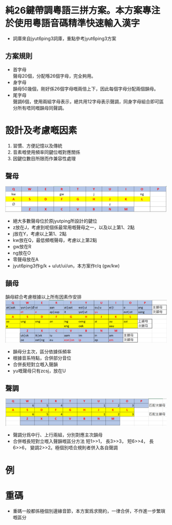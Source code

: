 # 純26鍵帶調粵語三拼方案。本方案專注於使用粵語音碼精準快速輸入漢字
* 詞庫來自jyut6ping3詞庫，重點參考jyut6ping3方案
## 方案規則
* 首字母<br>
聲母20個，分配喺26個字母，完全夠用。
* 身字母<br>
韻母50幾個，剛好係26個字母嘅兩倍上下，因此每個字母分配兩個韻母。
* 尾字母<br>
聲調6個，使用兩組字母表示，總共用12字母表示聲調，同身字母組合即可區分所有唔同嘅韻母同聲調。

# 設計及考慮嘅因素
1. 習慣、方便記憶以及傳統
2. 音素嘅使用頻率同鍵位嘅對應關係
3. 因鍵位數目所限而作兼容性處理
## 聲母
![alt text](https://github.com/yzswt/svjpgl/blob/main/initials.png?raw=true)
* 絕大多數聲母位於原jyutping所設計的鍵位
* z放在J，考慮到呢個係最常用嘅聲母之一，以及以上第1、2點
* j放在Y，考慮以上第1、2點
* kw放在Q，最低頻嘅聲母，考慮以上第2點
* gw放在R
* ng放在O
* 零聲母放在A
* jyut6ping3作g/k + u/ut/ui/un，本方案作r/q (gw/kw)
## 韻母
韻母綜合考慮根據以上所有因素作安排
![alt text](https://github.com/yzswt/svjpgl/blob/main/vowels.png?raw=true)
* 韻母分主次，區分依據係頻率
* 根據音系特點，合併部分音位
* 合併長短對立嘅入聲韻
* yu嘅聲母只有zcsj，放在U

## 聲調
![alt text](https://github.com/yzswt/svjpgl/blob/main/tones.png?raw=true)
* 聲調分爲中行、上行兩組，分別對應主次韻母
* 合併嘅長短對立嘅入聲韻嘅區分方法
  短1>>1，
  長3>>3，
  短6>>4，
  長6>>6，
  變調2>>2。極個別唔合規則者併入各自聲調
  
  
# 例


# 重碼
* 重碼一般都係極個別邊緣音節，本方案爲求簡約，一律合併，不作進一步繁瑣嘅區分
